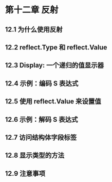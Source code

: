 # 第十二章 反射

## 12.1 为什么使用反射

## 12.2 reflect.Type 和 reflect.Value

## 12.3 Display: 一个递归的值显示器

## 12.4 示例：编码 S 表达式

## 12.5 使用 reflect.Value 来设置值

## 12.6 示例：解码 S 表达式

## 12.7 访问结构体字段标签

## 12.8 显示类型的方法

## 12.9 注意事项
